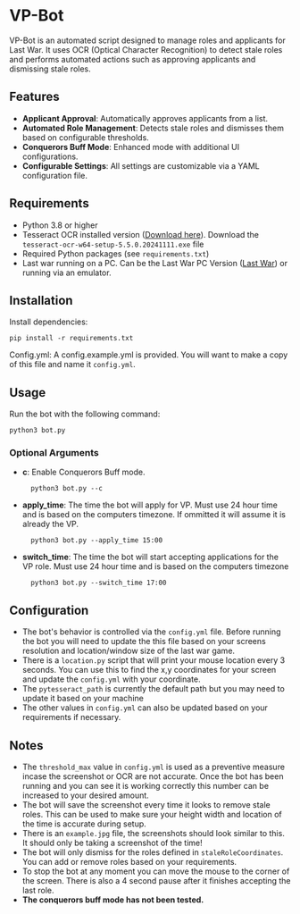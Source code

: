 # VP-Bot

VP-Bot is an automated script designed to manage roles and applicants for Last War. It uses OCR (Optical Character Recognition) to detect stale roles and performs automated actions such as approving applicants and dismissing stale roles.

## Features

- **Applicant Approval**: Automatically approves applicants from a list.
- **Automated Role Management**: Detects stale roles and dismisses them based on configurable thresholds.
- **Conquerors Buff Mode**: Enhanced mode with additional UI configurations.
- **Configurable Settings**: All settings are customizable via a YAML configuration file.

## Requirements

- Python 3.8 or higher
- Tesseract OCR installed version ([Download here](https://github.com/UB-Mannheim/tesseract/wiki)). Download the `tesseract-ocr-w64-setup-5.5.0.20241111.exe` file
- Required Python packages (see `requirements.txt`)
- Last war running on a PC. Can be the Last War PC Version ([Last War](https://www.lastwar.com/en/home.html)) or running via an emulator.

## Installation
Install dependencies:

    pip install -r requirements.txt

Config.yml:
    A config.example.yml is provided. You will want to make a copy of this file and name it `config.yml`.

## Usage
Run the bot with the following command:
    
    python3 bot.py

### Optional Arguments
- **c**: Enable Conquerors Buff mode.

		python3 bot.py --c

- **apply_time**: The time the bot will apply for VP. Must use 24 hour time and is based on the computers timezone. If ommitted it will assume it is already the VP.

        python3 bot.py --apply_time 15:00

- **switch_time**: The time the bot will start accepting applications for the VP role. Must use 24 hour time and is based on the computers timezone

        python3 bot.py --switch_time 17:00

## Configuration
- The bot's behavior is controlled via the `config.yml` file. Before running the bot you will need to update the this file based on your screens resolution and location/window size of the last war game.
- There is a `location.py` script that will print your mouse location every 3 seconds. You can use this to find the x,y coordinates for your screen and update the `config.yml` with your coordinate.
- The `pytesseract_path` is currently the default path but you may need to update it based on your machine
- The other values in `config.yml` can also be updated based on your requirements if necessary.

## Notes
- The `threshold_max` value in `config.yml` is used as a preventive measure incase the screenshot or OCR are not accurate. Once the bot has been running and you can see it is working correctly this number can be increased to your desired amount.
- The bot will save the screenshot every time it looks to remove stale roles. This can be used to make sure your height width and location of the time is accurate during setup.
- There is an `example.jpg` file, the screenshots should look similar to this. It should only be taking a screenshot of the time!
- The bot will only dismiss for the roles defined in `staleRoleCoordinates`. You can add or remove roles based on your requirements.
- To stop the bot at any moment you can move the mouse to the corner of the screen. There is also a 4 second pause after it finishes accepting the last role.
- **The conquerors buff mode has not been tested.**

